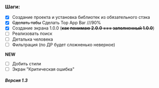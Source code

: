 ### Шаги:

- [x] Создание проекта и установка библиотек из обязательного стэка
- [X] ~~Сделать табы~~ Сделать Top App Bar ///90%
- [X] Создание экрана 1.0.0 (~~**как понимаю 2.0.0 === заполненный 1.0.0**~~)
- [ ] Реализовать поиск
- [ ] Деталька человека
- [ ] Фильтрация (по ДР будет сложненько неверное)

**NEW**

- [ ] Добить стили
- [ ] Экран "Критическая ошибка"

##### Версия 1.3